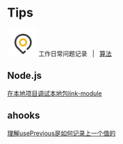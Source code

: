 # Tips
&nbsp;![](https://github.com/icctuan/Tips/raw/main/img/newlocation.svg) 工作日常问题记录&nbsp;&nbsp; | &nbsp;&nbsp;[算法](https://github.com/icctuan/Tips/Algorithm/README.md)&nbsp;&nbsp;

## Node.js
[在本地项目调试本地包link-module](https://github.com/icctuan/Tips/issues/1)


## ahooks
[理解usePrevious是如何记录上一个值的](https://github.com/icctuan/Tips/issues/2)
